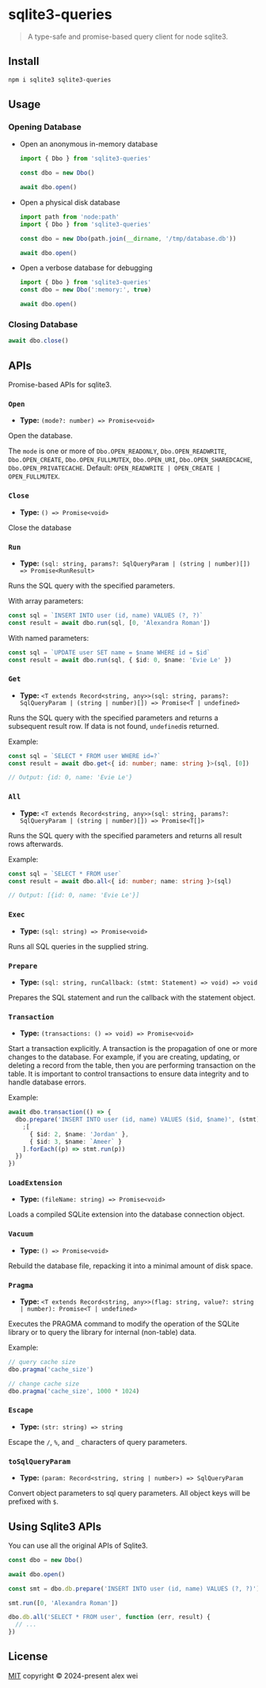 # sqlite3-queries

> A type-safe and promise-based query client for node sqlite3.

## Install

```sh
npm i sqlite3 sqlite3-queries
```

## Usage

### Opening Database

- Open an anonymous in-memory database

  ```ts
  import { Dbo } from 'sqlite3-queries'

  const dbo = new Dbo()

  await dbo.open()
  ```

- Open a physical disk database

  ```ts
  import path from 'node:path'
  import { Dbo } from 'sqlite3-queries'

  const dbo = new Dbo(path.join(__dirname, '/tmp/database.db'))

  await dbo.open()
  ```

- Open a verbose database for debugging

  ```ts
  import { Dbo } from 'sqlite3-queries'
  const dbo = new Dbo(':memory:', true)

  await dbo.open()
  ```

### Closing Database

```ts
await dbo.close()
```

## APIs

Promise-based APIs for sqlite3.

### `Open`

- **Type:** `(mode?: number) => Promise<void>`

Open the database.

The `mode` is one or more of `Dbo.OPEN_READONLY`, `Dbo.OPEN_READWRITE`, `Dbo.OPEN_CREATE`, `Dbo.OPEN_FULLMUTEX`, `Dbo.OPEN_URI`, `Dbo.OPEN_SHAREDCACHE`, `Dbo.OPEN_PRIVATECACHE`. Default: `OPEN_READWRITE | OPEN_CREATE | OPEN_FULLMUTEX`.

### `Close`

- **Type:** `() => Promise<void>`

Close the database

### `Run`

- **Type:** `(sql: string, params?: SqlQueryParam | (string | number)[]) => Promise<RunResult>`

Runs the SQL query with the specified parameters.

With array parameters:

```ts
const sql = `INSERT INTO user (id, name) VALUES (?, ?)`
const result = await dbo.run(sql, [0, 'Alexandra Roman'])
```

With named parameters:

```ts
const sql = `UPDATE user SET name = $name WHERE id = $id`
const result = await dbo.run(sql, { $id: 0, $name: 'Evie Le' })
```

### `Get`

- **Type:** `<T extends Record<string, any>>(sql: string, params?: SqlQueryParam | (string | number)[]) => Promise<T | undefined>`

Runs the SQL query with the specified parameters and returns a subsequent result row. If data is not found, `undefined`is returned.

Example:

```ts
const sql = `SELECT * FROM user WHERE id=?`
const result = await dbo.get<{ id: number; name: string }>(sql, [0])

// Output: {id: 0, name: 'Evie Le'}
```

### `All`

- **Type:** `<T extends Record<string, any>>(sql: string, params?: SqlQueryParam | (string | number)[]) => Promise<T[]>`

Runs the SQL query with the specified parameters and returns all result rows afterwards.

Example:

```ts
const sql = `SELECT * FROM user`
const result = await dbo.all<{ id: number; name: string }>(sql)

// Output: [{id: 0, name: 'Evie Le'}]
```

### `Exec`

- **Type:** `(sql: string) => Promise<void>`

Runs all SQL queries in the supplied string.

### `Prepare`

- **Type:** `(sql: string, runCallback: (stmt: Statement) => void) => void`

Prepares the SQL statement and run the callback with the statement object.

### `Transaction`

- **Type:** `(transactions: () => void) => Promise<void>`

Start a transaction explicitly. A transaction is the propagation of one or more changes to the database. For example, if you are creating, updating, or deleting a record from the table, then you are performing transaction on the table. It is important to control transactions to ensure data integrity and to handle database errors.

Example:

```ts
await dbo.transaction(() => {
  dbo.prepare('INSERT INTO user (id, name) VALUES ($id, $name)', (stmt) => {
    ;[
      { $id: 2, $name: 'Jordan' },
      { $id: 3, $name: `Ameer` }
    ].forEach((p) => stmt.run(p))
  })
})
```

### `LoadExtension`

- **Type:** `(fileName: string) => Promise<void>`

Loads a compiled SQLite extension into the database connection object.

### `Vacuum`

- **Type:** `() => Promise<void>`

Rebuild the database file, repacking it into a minimal amount of disk space.

### `Pragma`

- **Type:** `<T extends Record<string, any>>(flag: string, value?: string | number): Promise<T | undefined>`

Executes the PRAGMA command to modify the operation of the SQLite library or to query the library for internal (non-table) data.

Example:

```js
// query cache size
dbo.pragma('cache_size')

// change cache size
dbo.pragma('cache_size', 1000 * 1024)
```

### `Escape`

- **Type:** `(str: string) => string`

Escape the `/`, `%`, and `_` characters of query parameters.

### `toSqlQueryParam`

- **Type:** `(param: Record<string, string | number>) => SqlQueryParam`

Convert object parameters to sql query parameters. All object keys will be prefixed with `$`.

## Using Sqlite3 APIs

You can use all the original APIs of Sqlite3.

```ts
const dbo = new Dbo()

await dbo.open()

const smt = dbo.db.prepare('INSERT INTO user (id, name) VALUES (?, ?)')

smt.run([0, 'Alexandra Roman'])

dbo.db.all('SELECT * FROM user', function (err, result) {
  // ...
})
```

## License

[MIT](./LICENSE) copyright © 2024-present alex wei
